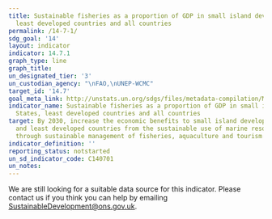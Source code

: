 ```yaml
---
title: Sustainable fisheries as a proportion of GDP in small island developing States,
  least developed countries and all countries
permalink: /14-7-1/
sdg_goal: '14'
layout: indicator
indicator: 14.7.1
graph_type: line
graph_title:
un_designated_tier: '3'
un_custodian_agency: "\nFAO,\nUNEP-WCMC"
target_id: '14.7'
goal_meta_link: http://unstats.un.org/sdgs/files/metadata-compilation/Metadata-Goal-14.pdf
indicator_name: Sustainable fisheries as a proportion of GDP in small island developing
  States, least developed countries and all countries
target: By 2030, increase the economic benefits to small island developing States
  and least developed countries from the sustainable use of marine resources, including
  through sustainable management of fisheries, aquaculture and tourism
indicator_definition: ''
reporting_status: notstarted
un_sd_indicator_code: C140701
un_notes:
---
```


We are still looking for a suitable data source for this indicator. Please contact us if you think you can help by emailing <a href="mailto:SustainableDevelopment@ons.gov.uk">SustainableDevelopment@ons.gov.uk</a>.


